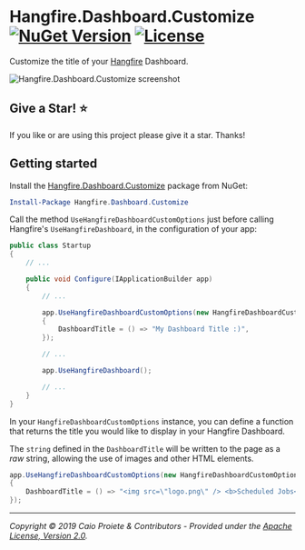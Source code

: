 # Hangfire.Dashboard.Customize [![NuGet Version](https://img.shields.io/nuget/v/Hangfire.Dashboard.Customize.svg?style=flat)](https://www.nuget.org/packages/Hangfire.Dashboard.Customize/) [![License](https://img.shields.io/github/license/caioproiete/hangfire-dashboard-customize.svg)](LICENSE)

Customize the title of your [Hangfire](https://www.hangfire.io) Dashboard.

![Hangfire.Dashboard.Customize screenshot](assets/hangfire-dashboard-customize-small.png)

## Give a Star! :star:

If you like or are using this project please give it a star. Thanks!

## Getting started

Install the [Hangfire.Dashboard.Customize](https://www.nuget.org/packages/Hangfire.Dashboard.Customize/) package from NuGet:

```powershell
Install-Package Hangfire.Dashboard.Customize
```

Call the method `UseHangfireDashboardCustomOptions` just before calling Hangfire's `UseHangfireDashboard`, in the configuration of your app:

```csharp
public class Startup
{
    // ...

    public void Configure(IApplicationBuilder app)
    {
        // ...

        app.UseHangfireDashboardCustomOptions(new HangfireDashboardCustomOptions
        {
            DashboardTitle = () => "My Dashboard Title :)",
        });

        // ...

        app.UseHangfireDashboard();

        // ...
    }
}
```

In your `HangfireDashboardCustomOptions` instance, you can define a function that returns the title you would like to display in your Hangfire Dashboard.

The `string` defined in the `DashboardTitle` will be written to the page as a _raw_ string, allowing the use of images and other HTML elements.

```csharp
app.UseHangfireDashboardCustomOptions(new HangfireDashboardCustomOptions
{
    DashboardTitle = () => "<img src=\"logo.png\" /> <b>Scheduled Jobs</b>",
});
```

---

_Copyright &copy; 2019 Caio Proiete & Contributors - Provided under the [Apache License, Version 2.0](http://apache.org/licenses/LICENSE-2.0.html)._
